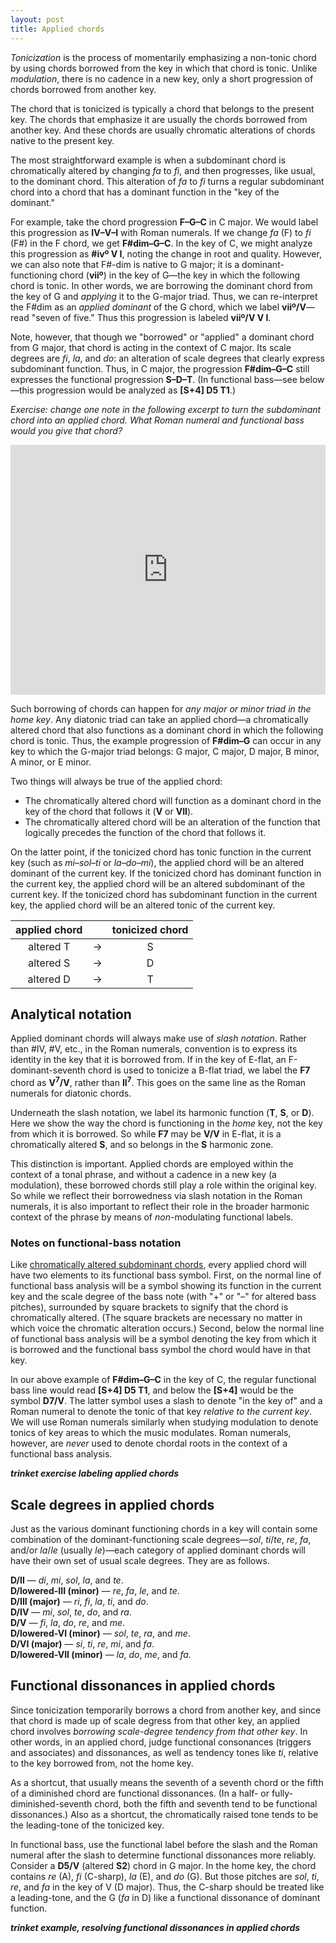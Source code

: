 ```yaml
---
layout: post
title: Applied chords
---
```


*Tonicization* is the process of momentarily emphasizing a non-tonic chord by using chords borrowed from the key in which that chord is tonic. Unlike *modulation*, there is no cadence in a new key, only a short progression of chords borrowed from another key. 

The chord that is tonicized is typically a chord that belongs to the present key. The chords that emphasize it are usually the chords borrowed from another key. And these chords are usually chromatic alterations of chords native to the present key. 

The most straightforward example is when a subdominant chord is chromatically altered by changing *fa* to *fi*, and then progresses, like usual, to the dominant chord. This alteration of *fa* to *fi* turns a regular subdominant chord into a chord that has a dominant function in the "key of the dominant." 

For example, take the chord progression **F–G–C** in C major. We would label this progression as **IV–V–I** with Roman numerals. If we change *fa* (F) to *fi* (F\#) in the F chord, we get **F\#dim–G–C**. In the key of C, we might analyze this progression as **\#ivº V I**, noting the change in root and quality. However, we can also note that F\#-dim is native to G major; it is a dominant-functioning chord (**viiº**) in the key of G—the key in which the following chord is tonic. In other words, we are borrowing the dominant chord from the key of G and *applying* it to the G-major triad. Thus, we can re-interpret the F\#dim as an *applied dominant* of the G chord, which we label **viiº/V**—read "seven of five." Thus this progression is labeled **viiº/V V I**.

Note, however, that though we "borrowed" or "applied" a dominant chord from G major, that chord is acting in the context of C major. Its scale degrees are *fi*, *la*, and *do*: an alteration of scale degrees that clearly express subdominant function. Thus, in C major, the progression **F\#dim–G–C** still expresses the functional progression **S–D–T**. (In functional bass—see below—this progression would be analyzed as **[S+4] D5 T1**.)

*Exercise: change one note in the following excerpt to turn the subdominant chord into an applied chord. What Roman numeral and functional bass would you give that chord?*

<iframe src="https://trinket.io/embed/music/c6b5004279" width="100%" height="400" frameborder="0" marginwidth="0" marginheight="0" allowfullscreen></iframe>

Such borrowing of chords can happen for *any major or minor triad in the home key*. Any diatonic triad can take an applied chord—a chromatically altered chord that also functions as a dominant chord in which the following chord is tonic. Thus, the example progression of **F\#dim–G** can occur in any key to which the G-major triad belongs: G major, C major, D major, B minor, A minor, or E minor. 

Two things will always be true of the applied chord:

- The chromatically altered chord will function as a dominant chord in the key of the chord that follows it (**V** or **VII**).  
- The chromatically altered chord will be an alteration of the function that logically precedes the function of the chord that follows it.

On the latter point, if the tonicized chord has tonic function in the current key (such as *mi–sol–ti* or *la–do–mi*), the applied chord will be an altered dominant of the current key. If the tonicized chord has dominant function in the current key, the applied chord will be an altered subdominant of the current key. If the tonicized chord has subdominant function in the current key, the applied chord will be an altered tonic of the current key.

| applied chord |   | tonicized chord |
|:----------------:|:-:|:---------------:|
|     altered T    | → | S 
|     altered S    | → | D 
|     altered D    | → | T 

Analytical notation
-------------------

Applied dominant chords will always make use of *slash notation*. Rather than #IV, #V, etc., in the Roman numerals, convention is to express its identity in the key that it is borrowed from. If in the key of E-flat, an F-dominant-seventh chord is used to tonicize a B-flat triad, we label the **F7** chord as **V<sup>7</sup>/V**, rather than **II<sup>7</sup>**. This goes on the same line as the Roman numerals for diatonic chords.

Underneath the slash notation, we label its harmonic function (**T**, **S**, or **D**). Here we show the way the chord is functioning in the *home* key, not the key from which it is borrowed. So while **F7** may be **V/V** in E-flat, it is a chromatically altered **S**, and so belongs in the **S** harmonic zone.

This distinction is important. Applied chords are employed within the context of a tonal phrase, and without a cadence in a new key (a modulation), these borrowed chords still play a role within the original key. So while we reflect their borrowedness via slash notation in the Roman numerals, it is also important to reflect their role in the broader harmonic context of the phrase by means of *non*-modulating functional labels.

### Notes on functional-bass notation

Like [chromatically altered subdominant chords][alteredSubdominants], every applied chord will have two elements to its functional bass symbol. First, on the normal line of functional bass analysis will be a symbol showing its function in the current key and the scale degree of the bass note (with "+" or "–" for altered bass pitches), surrounded by square brackets to signify that the chord is chromatically altered. (The square brackets are necessary no matter in which voice the chromatic alteration occurs.) Second, below the normal line of functional bass analysis will be a symbol denoting the key from which it is borrowed and the functional bass symbol the chord would have in that key. 

In our above example of **F\#dim–G–C** in the key of C, the regular functional bass line would read **[S+4] D5 T1**, and below the **[S+4]** would be the symbol **D7/V**. The latter symbol uses a slash to denote "in the key of" and a Roman numeral to denote the tonic of that key *relative to the current key*. We will use Roman numerals similarly when studying modulation to denote tonics of key areas to which the music modulates. Roman numerals, however, are *never* used to denote chordal roots in the context of a functional bass analysis. 

***trinket exercise labeling applied chords***

## Scale degrees in applied chords

Just as the various dominant functioning chords in a key will contain some combination of the dominant-functioning scale degrees—*sol*, *ti*/*te*, *re*, *fa*, and/or *la*/*le* (usually *le*)—each category of applied dominant chords will have their own set of usual scale degrees. They are as follows. 

**D/II** — *di*, *mi*, *sol*, *la*, and *te*.  
**D/lowered-III (minor)** — *re*, *fa*, *le*, and *te*.  
**D/III (major)** — *ri*, *fi*, *la*, *ti*, and *do*.  
**D/IV** — *mi*, *sol*, *te*, *do*, and *ra*.  
**D/V** — *fi*, *la*, *do*, *re*, and *me*.  
**D/lowered-VI (minor)** — *sol*, *te*, *ra*, and *me*.  
**D/VI (major)** — *si*, *ti*, *re*, *mi*, and *fa*.  
**D/lowered-VII (minor)** — *la*, *do*, *me*, and *fa*.


## Functional dissonances in applied chords

Since tonicization temporarily borrows a chord from another key, and since that chord is made up of scale degress from that other key, an applied chord involves *borrowing scale-degree tendency from that other key*. In other words, in an applied chord, judge functional consonances (triggers and associates) and dissonances, as well as tendency tones like *ti*, relative to the key borrowed from, not the home key.

As a shortcut, that usually means the seventh of a seventh chord or the fifth of a diminished chord are functional dissonances. (In a half- or fully-diminished-seventh chord, both the fifth and seventh tend to be functional dissonances.) Also as a shortcut, the chromatically raised tone tends to be the leading-tone of the tonicized key.

In functional bass, use the functional label before the slash and the Roman numeral after the slash to determine functional dissonances more reliably. Consider a **D5/V** (altered **S2**) chord in G major. In the home key, the chord contains *re* (A), *fi* (C-sharp), *la* (E), and *do* (G). But those pitches are *sol*, *ti*, *re*, and *fa* in the key of V (D major). Thus, the C-sharp should be treated like a leading-tone, and the G (*fa* in D) like a functional dissonance of dominant function.

***trinket example, resolving functional dissonances in applied chords***


[D7ofV]: Graphics/D7ofV.png
[alteredSubdominants]: alteredSubdominants.html
[appliedBassLine]: Graphics/appliedChordBassLine.png
